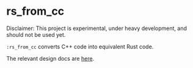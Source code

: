 # rs_from_cc

Disclaimer: This project is experimental, under heavy development, and should
not be used yet.

`:rs_from_cc` converts C++ code into equivalent Rust code.

The relevant design docs are [here](./docs/).
